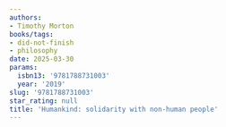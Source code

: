 ```yaml
---
authors:
- Timothy Morton
books/tags:
- did-not-finish
- philosophy
date: 2025-03-30
params:
  isbn13: '9781788731003'
  year: '2019'
slug: '9781788731003'
star_rating: null
title: 'Humankind: solidarity with non-human people'
---
```


<!--more-->